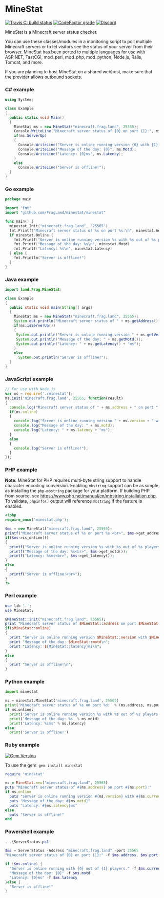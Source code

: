 MineStat
========

[![Travis CI build status](https://img.shields.io/travis/com/FragLand/minestat?label=Travis%20CI%20build%20status)](https://travis-ci.com/FragLand/minestat)
[![CodeFactor grade](https://img.shields.io/codefactor/grade/github/FragLand/minestat?label=CodeFactor%20quality)](https://www.codefactor.io/repository/github/fragland/minestat)
[![Discord](https://img.shields.io/discord/540333638479380487?label=Discord)](https://discord.frag.land/)

MineStat is a Minecraft server status checker.

You can use these classes/modules in a monitoring script to poll multiple Minecraft servers or to let
visitors see the status of your server from their browser. MineStat has been ported to multiple languages for use with ASP.NET, FastCGI, mod_perl, mod_php, mod_python, Node.js, Rails, Tomcat, and more.

If you are planning to host MineStat on a shared webhost, make sure that the provider allows outbound sockets.

### C# example
```cs
using System;

class Example
{
  public static void Main()
  {
    MineStat ms = new MineStat("minecraft.frag.land", 25565);
    Console.WriteLine("Minecraft server status of {0} on port {1}:", ms.Address, ms.Port);
    if(ms.ServerUp)
    {
      Console.WriteLine("Server is online running version {0} with {1} out of {2} players.", ms.Version, ms.CurrentPlayers, ms.MaximumPlayers);
      Console.WriteLine("Message of the day: {0}", ms.Motd);
      Console.WriteLine("Latency: {0}ms", ms.Latency);
    }
    else
      Console.WriteLine("Server is offline!");
  }
}
```

### Go example
```go
package main

import "fmt"
import "github.com/FragLand/minestat/minestat"

func main() {
  minestat.Init("minecraft.frag.land", "25565")
  fmt.Printf("Minecraft server status of %s on port %s:\n", minestat.Address, minestat.Port)
  if minestat.Online {
    fmt.Printf("Server is online running version %s with %s out of %s players.\n", minestat.Version, minestat.Current_players, minestat.Max_players)
    fmt.Printf("Message of the day: %s\n", minestat.Motd)
    fmt.Printf("Latency: %s\n", minestat.Latency)
  } else {
    fmt.Println("Server is offline!")
  }
}
```

### Java example
```java
import land.Frag.MineStat;

class Example
{
  public static void main(String[] args)
  {
    MineStat ms = new MineStat("minecraft.frag.land", 25565);
    System.out.println("Minecraft server status of " + ms.getAddress() + " on port " + ms.getPort() + ":");
    if(ms.isServerUp())
    {
     System.out.println("Server is online running version " + ms.getVersion() + " with " + ms.getCurrentPlayers() + " out of " + ms.getMaximumPlayers() + " players.");
     System.out.println("Message of the day: " + ms.getMotd());
     System.out.println("Latency: " + ms.getLatency() + "ms");
    }
    else
      System.out.println("Server is offline!");
  }
}
```

### JavaScript example
```javascript
// For use with Node.js
var ms = require('./minestat');
ms.init('minecraft.frag.land', 25565, function(result)
{
  console.log("Minecraft server status of " + ms.address + " on port " + ms.port + ":");
  if(ms.online)
  {
    console.log("Server is online running version " + ms.version + " with " + ms.current_players + " out of " + ms.max_players + " players.");
    console.log("Message of the day: " + ms.motd);
    console.log("Latency: " + ms.latency + "ms");
  }
  else
  {
    console.log("Server is offline!");
  }
});
```

### PHP example

**Note:** MineStat for PHP requires multi-byte string support to handle character encoding conversion. Enabling `mbstring` support can be as simple as installing the `php-mbstring` package for your platform. If building PHP from source, see https://www.php.net/manual/en/mbstring.installation.php. To validate, `phpinfo()` output will reference `mbstring` if the feature is enabled.

```php
<?php
require_once('minestat.php');

$ms = new MineStat("minecraft.frag.land", 25565);
printf("Minecraft server status of %s on port %s:<br>", $ms->get_address(), $ms->get_port());
if($ms->is_online())
{
  printf("Server is online running version %s with %s out of %s players.<br>", $ms->get_version(), $ms->get_current_players(), $ms->get_max_players());
  printf("Message of the day: %s<br>", $ms->get_motd());
  printf("Latency: %sms<br>", $ms->get_latency());
}
else
{
  printf("Server is offline!<br>");
}
?>
```

### Perl example
```perl
use lib '.';
use MineStat;

&MineStat::init("minecraft.frag.land", 25565);
print "Minecraft server status of $MineStat::address on port $MineStat::port:\n";
if($MineStat::online)
{
  print "Server is online running version $MineStat::version with $MineStat::current_players out of $MineStat::max_players players.\n";
  print "Message of the day: $MineStat::motd\n";
  print "Latency: ${MineStat::latency}ms\n";
}
else
{
  print "Server is offline!\n";
}
```

### Python example
```python
import minestat

ms = minestat.MineStat('minecraft.frag.land', 25565)
print('Minecraft server status of %s on port %d:' % (ms.address, ms.port))
if ms.online:
  print('Server is online running version %s with %s out of %s players.' % (ms.version, ms.current_players, ms.max_players))
  print('Message of the day: %s' % ms.motd)
  print('Latency: %sms' % ms.latency)
else:
  print('Server is offline!')
```

### Ruby example

[![Gem Version](https://badge.fury.io/rb/minestat.png)](https://badge.fury.io/rb/minestat)

To use the gem: `gem install minestat`

```ruby
require 'minestat'

ms = MineStat.new("minecraft.frag.land", 25565)
puts "Minecraft server status of #{ms.address} on port #{ms.port}:"
if ms.online
  puts "Server is online running version #{ms.version} with #{ms.current_players} out of #{ms.max_players} players."
  puts "Message of the day: #{ms.motd}"
  puts "Latency: #{ms.latency}ms"
else
  puts "Server is offline!"
end
```

### Powershell example
```powershell
. .\ServerStatus.ps1

$ms = ServerStatus -Address "minecraft.frag.land" -port 25565
"Minecraft server status of {0} on port {1}:" -f $ms.address, $ms.port

if ($ms.online) {
  "Server is online running with {0} out of {1} players." -f $ms.current_players, $ms.max_players
  "Message of the day: {0}" -f $ms.motd
  "Latency: {0}ms" -f $ms.latency
}else {
  "Server is offline!"
}

```
